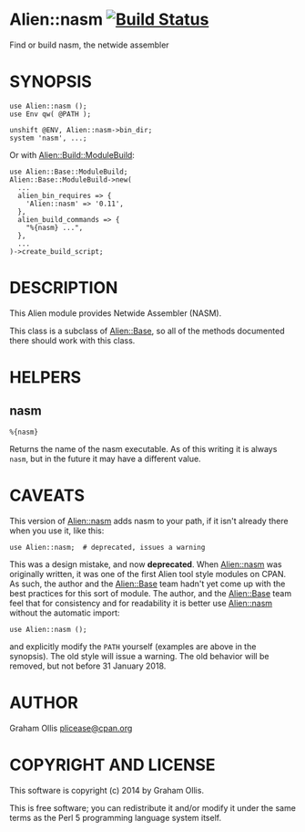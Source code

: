 # Alien::nasm [![Build Status](https://secure.travis-ci.org/plicease/Alien-nasm.png)](http://travis-ci.org/plicease/Alien-nasm)

Find or build nasm, the netwide assembler

# SYNOPSIS

    use Alien::nasm ();
    use Env qw( @PATH );
    
    unshift @ENV, Alien::nasm->bin_dir;
    system 'nasm', ...;

Or with [Alien::Build::ModuleBuild](https://metacpan.org/pod/Alien::Build::ModuleBuild):

    use Alien::Base::ModuleBuild;
    Alien::Base::ModuleBuild->new(
      ...
      alien_bin_requires => {
        'Alien::nasm' => '0.11',
      },
      alien_build_commands => {
        "%{nasm} ...",
      },
      ...
    )->create_build_script;

# DESCRIPTION

This Alien module provides Netwide Assembler (NASM).

This class is a subclass of [Alien::Base](https://metacpan.org/pod/Alien::Base), so all of the methods documented there
should work with this class.

# HELPERS

## nasm

    %{nasm}

Returns the name of the nasm executable.  As of this writing it is always
`nasm`, but in the future it may have a different value.

# CAVEATS

This version of [Alien::nasm](https://metacpan.org/pod/Alien::nasm) adds nasm to your path, if it isn't
already there when you use it, like this:

    use Alien::nasm;  # deprecated, issues a warning

This was a design mistake, and now **deprecated**.  When [Alien::nasm](https://metacpan.org/pod/Alien::nasm) was
originally written, it was one of the first Alien tool style modules on
CPAN.  As such, the author and the [Alien::Base](https://metacpan.org/pod/Alien::Base) team hadn't yet come up
with the best practices for this sort of module.  The author, and the
[Alien::Base](https://metacpan.org/pod/Alien::Base) team feel that for consistency and for readability it is
better use [Alien::nasm](https://metacpan.org/pod/Alien::nasm) without the automatic import:

    use Alien::nasm ();

and explicitly modify the `PATH` yourself (examples are above in the
synopsis).  The old style will issue a warning.  The old behavior will be
removed, but not before 31 January 2018.

# AUTHOR

Graham Ollis <plicease@cpan.org>

# COPYRIGHT AND LICENSE

This software is copyright (c) 2014 by Graham Ollis.

This is free software; you can redistribute it and/or modify it under
the same terms as the Perl 5 programming language system itself.
